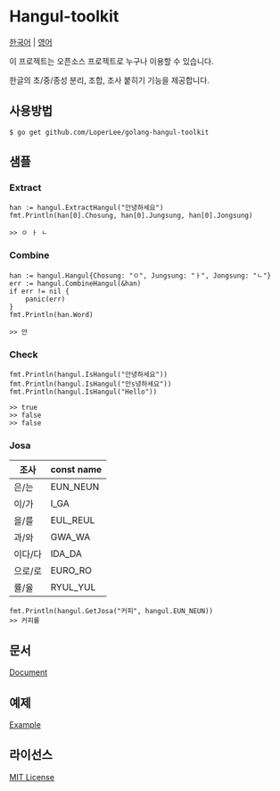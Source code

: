 # Hangul-toolkit
[한국어](https://github.com/LoperLee/golang-hangul-toolkit/blob/master/README-kr.md) | [영어](https://github.com/LoperLee/golang-hangul-toolkit/blob/master/README.md)

이 프로젝트는 오픈소스 프로젝트로 누구나 이용할 수 있습니다.

한글의 초/중/종성 분리, 조합, 조사 붙히기 기능을 제공합니다.

## 사용방법

```
$ go get github.com/LoperLee/golang-hangul-toolkit
```

## 샘플

### Extract

```
han := hangul.ExtractHangul("안녕하세요")
fmt.Println(han[0].Chosung, han[0].Jungsung, han[0].Jongsung)

>> ㅇ ㅏ ㄴ
```

### Combine

```
han := hangul.Hangul{Chosung: "ㅇ", Jungsung: "ㅏ", Jongsung: "ㄴ"}
err := hangul.CombineHangul(&han)
if err != nil {
	panic(err)
}
fmt.Println(han.Word)

>> 안
```

### Check

```
fmt.Println(hangul.IsHangul("안녕하세요"))
fmt.Println(hangul.IsHangul("안s녕하세요"))
fmt.Println(hangul.IsHangul("Hello"))

>> true
>> false
>> false
```

### Josa

| 조사 | const name |
|------|---------|
|은/는 | EUN_NEUN |
|이/가 | I_GA |
|을/를 | EUL_REUL |
|과/와 | GWA_WA |
|이다/다 | IDA_DA |
|으로/로 | EURO_RO |
|률/율 | RYUL_YUL |

```
fmt.Println(hangul.GetJosa("커피", hangul.EUN_NEUN))
>> 커피를
```

## 문서

[Document](https://godoc.org/github.com/LoperLee/golang-hangul-toolkit)

## 예제

[Example](https://github.com/LoperLee/golang-hangul-toolkit/blob/master/example/main.go)

## 라이선스

[MIT License](https://github.com/LoperLee/golang-hangul-toolkit/blob/master/LICENSE)